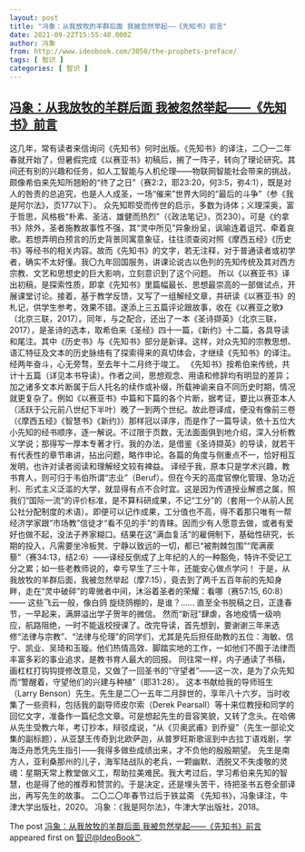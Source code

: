 ```yaml
---
layout: post
title: "冯象：从我放牧的羊群后面 我被忽然举起——《先知书》前言"
date: 2021-09-22T15:55:48.000Z
author: 冯象
from: http://www.ideobook.com/3050/the-prophets-preface/
tags: [ 智识 ]
categories: [ 智识 ]
---
```

<!--1632326148000-->
[冯象：从我放牧的羊群后面 我被忽然举起——《先知书》前言](http://www.ideobook.com/3050/the-prophets-preface/)
------

<div>
<p>这几年，常有读者来信询问《先知书》何时出版。《先知书》的译注，二〇一二年春就开始了，但暑假完成《以赛亚书》初稿后，搁了一阵子，转向了理论研究。其间还有别的兴趣和任务，如人工智能与人机伦理——物联网智能社会带来的挑战，颇像希伯来先知所翘盼的“终了之日”（赛2:2，耶23:20，何3:5，弥4:1），既是对人的咎责的总追究，也是人人成圣，一场“催来”世界大同的“最后的斗争”（参《我是阿尔法》，页177以下）。 众先知聆受而传世的启示，多数为诗体；义理深奥，富于哲思，风格极“朴素、圣洁、雄健而热烈”（《政法笔记》，页230）。可是《约拿书》除外，圣者施教故事性不强，其“灵中所见”异象纷呈，讽喻连着诅咒、牵着哀歌。若想弄明白预言的历史背景同寓意象征，往往须查阅对照《摩西五经》《历史书》等经书的相关内容。故而《先知书》的文字，若无注释，对于普通读者或初学者，确实不太好懂。我〇九年回国服务，讲课论说古以色列的先知传统及其对西方宗教、文艺和思想史的巨大影响，立刻意识到了这个问题。 所以《以赛亚书》译出初稿，是探索性质，即拿《先知书》里篇幅最长、思想最崇高的一部做试点，开展课堂讨论。接着，基于教学反馈，又写了一组解经文章，并研读《以赛亚书》的札记，供学生参考，效果不错。遂添上三五篇评论跟故事，收在《以赛亚之歌》（北京三联，2017）。同年，与之配合，还出了一本《圣诗撷英》（北京三联，2017），是圣诗的选本，取希伯来《圣经》四十一篇，《新约》十二篇，各具导读和尾注。其中《历史书》与《先知书》部分是新译。这样，对众先知的宗教思想、语汇特征及文本的历史脉络有了探索得来的真切体会，才继续《先知书》的译注。经两年奋斗，心无旁骛，至去年十二月终于竣工。 《先知书》按希伯来传统，共计十五篇（详见本书导读）。作者之间，思想观念、用语和修辞均有明显的差异；加之诸多文本片断属于后人托名的续作或补缀，所载神谕来自不同历史时期，情况就更复杂了。例如《以赛亚书》中篇和下篇的各个片断，据考证，要比以赛亚本人（活跃于公元前八世纪下半叶）晚了一到两个世纪。故此卷译成，便没有像前三卷（《摩西五经》《智慧书》《新约》）那样冠以译序，而是作了一篇导读，依十五位大小先知的经书顺序，逐一解说。不过限于页数，无法面面俱到地介绍，深入分析教义学说；那得写一厚本专著才行。我的办法，是借鉴《圣诗撷英》的导读，就若干有代表性的章节串讲，拈出问题，略作申论。各篇的角度与侧重点不一，恰好相互发明，也许对读者阅读和理解经文较有裨益。 译经于我，原本只是学术兴趣，教书育人，则可归于韦伯所谓“志业”（Beruf）。但在今天的高度官僚化管理、急功近利、形式主义泛滥的大学，就显得有点不合时宜。这是因为传道授业解惑之属，照我们“国际一流”的评价标准，是不算科研成果，不记“工分”的（套用一个从前人民公社分配制度的术语）。即便可以记作成果，工分值也不高，得不着那只唯有一帮经济学家跟“市场教”信徒才“看不见的手”的青睐。因而少有人愿意去做，或者有爱好也做不起，没法子养家糊口。结果在这“满血复活”的雇佣制下，基础性研究，长期的投入，凡需要坐冷板凳、宁静以致远的一切，都已“被荆棘包围”“爬满蒺藜”（赛34:13，结2:6）——译经反倒成了上年纪的人的一种豁免，特许不受记工分之累；如一些老教师说的，幸亏早生了三十年，还能安心做点学问！ 于是，从我放牧的羊群后面，我被忽然举起（摩7:15），竟去到了两千五百年前的先知身畔，走在“灵中破碎”的卑微者中间，沐浴着圣者的荣耀：看哪（赛57:15, 60:8）—— 这些飞云一般，像白鸽 旋绕鸽棚的，是谁？…… 直至全书脱稿之日，正逢春节，一早起来，满屏溢出学子贺年的微信。 然而“新冠”肆虐，各地疫情一级响应，航路阻绝，一时不能返校授课了。改完导读，首先想到，要谢谢三年来选修“法律与宗教”、“法律与伦理”的同学们，尤其是先后担任助教的五位：海敏、信宁、凯业、吴琦和玉璇。他们热情高效、脚踏实地的工作，一如他们不囿于法律而丰富多彩的事业追求，是教书育人最大的回报。 同往常一样，内子通读了书稿，画杠杠打钩钩提修改意见，又做了一回圣书的“守望者”——这一次，是为了众先知而“警醒着，守望他们的兴建与种植”（耶31:28）。 这本书献给我的导师班生（Larry Benson）先生。先生是二〇一五年二月辞世的，享年八十六岁。当时收集了一些资料，包括我的副导师皮尔索（Derek Pearsall）等十来位教授和同学的回忆文字，准备作一篇纪念文章。可是想起先生的音容笑貌，又转了念头。在哈佛从先生受教六年，考订抄本，辩驳成说，“从《贝奥武甫》到乔叟”（先生一部论文集的副标题），从亚瑟王传奇到北欧萨迦，从普罗旺斯歌谣到中古拉丁语戏剧，学海泛舟悉凭先生指引——我得多做些成绩出来，才不负他的殷殷期望。 先生是南方人，亚利桑那州的儿子，海军陆战队的老兵，一颗幽默、洒脱又不失虔敬的灵魂：星期天常上教堂做义工，帮助拉美难民。我大考过后，学习希伯来先知的智慧，也是得了他的推荐和赞赏的。于是决定，还是埋头苦干，待把圣书五卷全部译出，再写先生的故事。 二〇二〇年春节过后于铁盆斋 《先知书》，冯象译注，牛津大学出版社，2020。 冯象：《我是阿尔法》，牛津大学出版社，2018。</p><p>The post <a rel="nofollow" href="http://www.ideobook.com/3050/the-prophets-preface/">冯象：从我放牧的羊群后面 我被忽然举起——《先知书》前言</a> appeared first on <a rel="nofollow" href="http://www.ideobook.com">智识@IdeoBook™</a>.</p>
</div>
